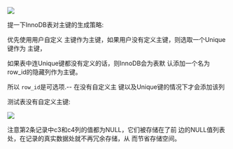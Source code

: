 

![](https://youpaiyun.zongqilive.cn/image/20200826110844.png)

提⼀下InnoDB表对主键的⽣成策略:

优先使⽤⽤户⾃定义 主键作为主键，如果⽤户没有定义主键，则选取⼀个Unique键作为 主键，

如果表中连Unique键都没有定义的话，则InnoDB会为表默 认添加⼀个名为row_id的隐藏列作为主键。

所以 `row_id`是可选项.-- 在没有⾃定义主 键以及Unique键的情况下才会添加该列



测试表没有自定义主键:

![](https://youpaiyun.zongqilive.cn/image/20200826110943.png)



注意第2条记录中c3和c4列的值都为NULL，它们被存储在了前 边的NULL值列表处，在记录的真实数据处就不再冗余存储，从 ⽽节省存储空间。









